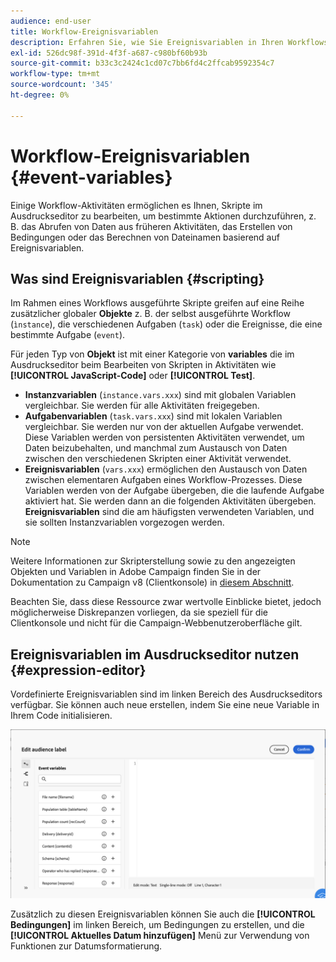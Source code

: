```yaml
---
audience: end-user
title: Workflow-Ereignisvariablen
description: Erfahren Sie, wie Sie Ereignisvariablen in Ihren Workflows nutzen können.
exl-id: 526dc98f-391d-4f3f-a687-c980bf60b93b
source-git-commit: b33c3c2424c1cd07c7bb6fd4c2ffcab9592354c7
workflow-type: tm+mt
source-wordcount: '345'
ht-degree: 0%

---
```


# Workflow-Ereignisvariablen {#event-variables}

Einige Workflow-Aktivitäten ermöglichen es Ihnen, Skripte im Ausdruckseditor zu bearbeiten, um bestimmte Aktionen durchzuführen, z. B. das Abrufen von Daten aus früheren Aktivitäten, das Erstellen von Bedingungen oder das Berechnen von Dateinamen basierend auf Ereignisvariablen.

## Was sind Ereignisvariablen {#scripting}

Im Rahmen eines Workflows ausgeführte Skripte greifen auf eine Reihe zusätzlicher globaler **Objekte** z. B. der selbst ausgeführte Workflow (`ìnstance`), die verschiedenen Aufgaben (`task`) oder die Ereignisse, die eine bestimmte Aufgabe (`event`).

Für jeden Typ von **Objekt** ist mit einer Kategorie von **variables** die im Ausdruckseditor beim Bearbeiten von Skripten in Aktivitäten wie **[!UICONTROL JavaScript-Code]** oder **[!UICONTROL Test]**.

* **Instanzvariablen** (`instance.vars.xxx`) sind mit globalen Variablen vergleichbar. Sie werden für alle Aktivitäten freigegeben.
* **Aufgabenvariablen** (`task.vars.xxx`) sind mit lokalen Variablen vergleichbar. Sie werden nur von der aktuellen Aufgabe verwendet. Diese Variablen werden von persistenten Aktivitäten verwendet, um Daten beizubehalten, und manchmal zum Austausch von Daten zwischen den verschiedenen Skripten einer Aktivität verwendet.
* **Ereignisvariablen** (`vars.xxx`) ermöglichen den Austausch von Daten zwischen elementaren Aufgaben eines Workflow-Prozesses. Diese Variablen werden von der Aufgabe übergeben, die die laufende Aufgabe aktiviert hat. Sie werden dann an die folgenden Aktivitäten übergeben. **Ereignisvariablen** sind die am häufigsten verwendeten Variablen, und sie sollten Instanzvariablen vorgezogen werden.

>[!NOTE]
>
>Weitere Informationen zur Skripterstellung sowie zu den angezeigten Objekten und Variablen in Adobe Campaign finden Sie in der Dokumentation zu Campaign v8 (Clientkonsole) in [diesem Abschnitt](https://experienceleague.adobe.com/en/docs/campaign/automation/workflows/advanced-management/javascript-scripts-and-templates).
>
>Beachten Sie, dass diese Ressource zwar wertvolle Einblicke bietet, jedoch möglicherweise Diskrepanzen vorliegen, da sie speziell für die Clientkonsole und nicht für die Campaign-Webbenutzeroberfläche gilt.

## Ereignisvariablen im Ausdruckseditor nutzen {#expression-editor}

Vordefinierte Ereignisvariablen sind im linken Bereich des Ausdruckseditors verfügbar. Sie können auch neue erstellen, indem Sie eine neue Variable in Ihrem Code initialisieren.

![](assets/event-variables.png)

Zusätzlich zu diesen Ereignisvariablen können Sie auch die **[!UICONTROL Bedingungen]** im linken Bereich, um Bedingungen zu erstellen, und die **[!UICONTROL Aktuelles Datum hinzufügen]** Menü zur Verwendung von Funktionen zur Datumsformatierung.
